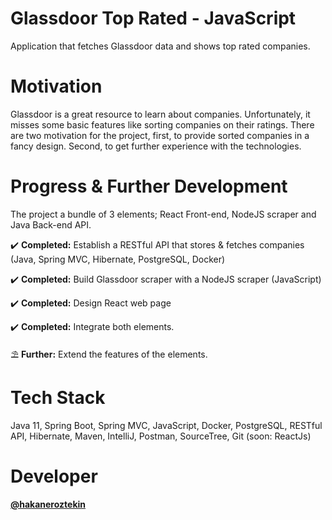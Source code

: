 # Glassdoor Top Rated - JavaScript
Application that fetches Glassdoor data and shows top rated companies.

# Motivation 
Glassdoor is a great resource to learn about companies. Unfortunately, it misses some basic features like sorting companies on their ratings. There are two motivation for the project, first, to provide sorted companies in a fancy design. Second, to get further experience with the technologies.  

# Progress & Further Development
The project a bundle of 3 elements; React Front-end, NodeJS scraper and Java Back-end API.

✔️ **Completed:** Establish a RESTful API that stores & fetches companies (Java, Spring MVC, Hibernate, PostgreSQL, Docker)

✔️ **Completed:** Build Glassdoor scraper with a NodeJS scraper (JavaScript)

✔️ **Completed:** Design React web page

✔️ **Completed:** Integrate both elements.

⛱ **Further:** Extend the features of the elements.

# Tech Stack 
Java 11, Spring Boot, Spring MVC, JavaScript, Docker, PostgreSQL, RESTful API, Hibernate, Maven, IntelliJ, Postman, SourceTree, Git (soon: ReactJs)

# Developer
**[@hakaneroztekin](https://github.com/hakaneroztekin)**
